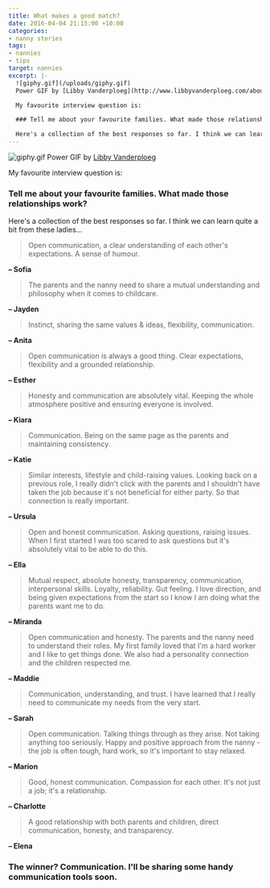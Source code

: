 ```yaml
---
title: What makes a good match?
date: 2016-04-04 21:15:00 +10:00
categories:
- nanny stories
tags:
- nannies
- tips
target: nannies
excerpt: |-
  ![giphy.gif](/uploads/giphy.gif)
  Power GIF by [Libby Vanderploeg](http://www.libbyvanderploeg.com/about/)

  My favourite interview question is:

  ### Tell me about your favourite families. What made those relationships work?

  Here's a collection of the best responses so far. I think we can learn quite a bit from these ladies...
---
```


![giphy.gif](/uploads/giphy.gif)
Power GIF by [Libby Vanderploeg](http://www.libbyvanderploeg.com/about/)

My favourite interview question is:

### Tell me about your favourite families. What made those relationships work?

Here's a collection of the best responses so far. I think we can learn quite a bit from these ladies...

> Open communication, a clear understanding of each other's expectations. A sense of humour.

**– Sofia**

> The parents and the nanny need to share a mutual understanding and philosophy when it comes to childcare.

**– Jayden**

> Instinct, sharing the same values & ideas, flexibility, communication.

**– Anita**

> Open communication is always a good thing. Clear expectations, flexibility and a grounded relationship.

**– Esther**

> Honesty and communication are absolutely vital. Keeping the whole atmosphere positive and ensuring everyone is involved.

**– Kiara**

> Communication. Being on the same page as the parents and maintaining consistency.

**– Katie**

> Similar interests, lifestyle and child-raising values. Looking back on a previous role, I really didn't click with the parents and I shouldn't have taken the job because it's not beneficial for either party. So that connection is really important.

**– Ursula**

> Open and honest communication. Asking questions, raising issues. When I first started I was too scared to ask questions but it's absolutely vital to be able to do this.

**– Ella**

> Mutual respect, absolute honesty, transparency, communication, interpersonal skills. Loyalty, reliability. Gut feeling. I love direction, and being given expectations from the start so I know I am doing what the parents want me to do.

**– Miranda**

> Open communication and honesty. The parents and the nanny need to understand their roles. My first family loved that I'm a hard worker and I like to get things done. We also had a personality connection and the children respected me.

**– Maddie**

> Communication, understanding, and trust. I have learned that I really need to communicate my needs from the very start.

**– Sarah**

> Open communication. Talking things through as they arise. Not taking anything too seriously. Happy and positive approach from the nanny - the job is often tough, hard work, so it's important to stay relaxed.

**– Marion**

> Good, honest communication. Compassion for each other. It's not just a job; it's a relationship.

**– Charlotte**

> A good relationship with both parents and children, direct communication, honesty, and transparency.

**– Elena**

### The winner? Communication. I'll be sharing some handy communication tools soon.
